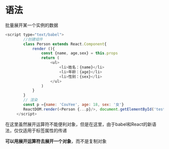 # 语法

批量展开某一个实例的数据

~~~JavaScript
<script type="text/babel">
        //创建组件
        class Person extends React.Component{
            render (){
                const {name, age,sex} = this.props
                return (
                    <ul>
                        <li>姓名：{name}</li>
                        <li>年龄：{age}</li>    
                        <li>性别：{sex}</li> 
                    </ul>
                )
            }
        }
        // 渲染
        const p ={name: 'CouYee', age: 18, sex: '女'}
        ReactDOM.render(<Person {...p}/>, document.getElementById('test'))
     </script>
~~~

在这里虽然展开运算符不能便利对象，但是在这里，由于babel和React的新语法，仅仅适用于标签属性的传递

**可以用展开运算符去展开一个对象**，而不是复制对象

